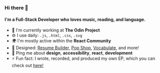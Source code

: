 ### Hi there 👋

#### I'm a Full-Stack Developer who loves music, reading, and language.

- 🏢 I'm currently working at **The Odin Project**
- ⚙️ I use daily: `.js`, `.html`, `.css`, `.svg`
- 🌍 I'm mostly active within the **React Community**
- 💅 Designed: [Resume Builder](https://jakemadash.github.io/resume/), [Pop Shop](https://jakemadash.github.io/resume/), [Vocabulate](https://jakemadash.github.io/vocabulate/), and more!
- 💬 Ping me about **design**, **accessibility**, **react**, **development**
- ⚡️ Fun fact: I wrote, recorded, and produced my own EP, which you can check out [here!](https://soundcloud.com/darpersen/sets/a-fine-collection)

